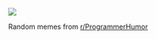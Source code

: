 ![](https://preview.redd.it/kidcbv50wdxd1.png?width=640&crop=smart&auto=webp&s=c924bbc73d933bc57e2aa2157c2fd9409d75c335)

 Random memes from [r/ProgrammerHumor](https://www.reddit.com/r/ProgrammerHumor/)
